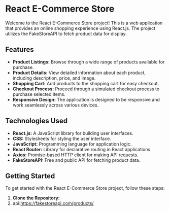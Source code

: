 # React E-Commerce Store

Welcome to the React E-Commerce Store project! This is a web application that provides an online shopping experience using React.js. The project utilizes the FakeStoreAPI to fetch product data for display.

## Features

- **Product Listings:** Browse through a wide range of products available for purchase.
- **Product Details:** View detailed information about each product, including description, price, and image.
- **Shopping Cart:** Add products to the shopping cart for easy checkout.
- **Checkout Process:** Proceed through a simulated checkout process to purchase selected items.
- **Responsive Design:** The application is designed to be responsive and work seamlessly across various devices.

## Technologies Used

- **React.js:** A JavaScript library for building user interfaces.
- **CSS:** Stylesheets for styling the user interface.
- **JavaScript:** Programming language for application logic.
- **React Router:** Library for declarative routing in React applications.
- **Axios:** Promise-based HTTP client for making API requests.
- **FakeStoreAPI:** Free and public API for fetching product data.

## Getting Started

To get started with the React E-Commerce Store project, follow these steps:

1. **Clone the Repository:**
2. api:https://fakestoreapi.com/products/
